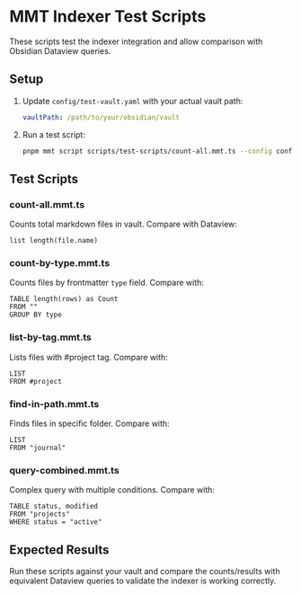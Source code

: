 # MMT Indexer Test Scripts

These scripts test the indexer integration and allow comparison with Obsidian Dataview queries.

## Setup

1. Update `config/test-vault.yaml` with your actual vault path:
   ```yaml
   vaultPath: /path/to/your/obsidian/vault
   ```

2. Run a test script:
   ```bash
   pnpm mmt script scripts/test-scripts/count-all.mmt.ts --config config/test-vault.yaml
   ```

## Test Scripts

### count-all.mmt.ts
Counts total markdown files in vault. Compare with Dataview:
```dataview
list length(file.name)
```

### count-by-type.mmt.ts  
Counts files by frontmatter `type` field. Compare with:
```dataview
TABLE length(rows) as Count
FROM ""
GROUP BY type
```

### list-by-tag.mmt.ts
Lists files with #project tag. Compare with:
```dataview
LIST
FROM #project
```

### find-in-path.mmt.ts
Finds files in specific folder. Compare with:
```dataview
LIST  
FROM "journal"
```

### query-combined.mmt.ts
Complex query with multiple conditions. Compare with:
```dataview
TABLE status, modified
FROM "projects"
WHERE status = "active"
```

## Expected Results

Run these scripts against your vault and compare the counts/results with equivalent Dataview queries to validate the indexer is working correctly.